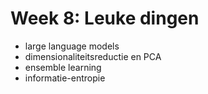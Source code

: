 # Week 8: Leuke dingen

* large language models
* dimensionaliteitsreductie en PCA
* ensemble learning
* informatie-entropie
